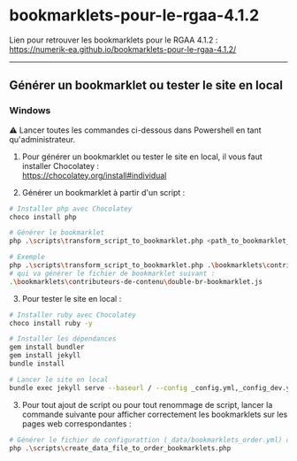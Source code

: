 # bookmarklets-pour-le-rgaa-4.1.2

Lien pour retrouver les bookmarklets pour le RGAA 4.1.2 :  
https://numerik-ea.github.io/bookmarklets-pour-le-rgaa-4.1.2/

---
## Générer un bookmarklet ou tester le site en local

### Windows
⚠️ Lancer toutes les commandes ci-dessous dans Powershell en tant qu'administrateur.

1. Pour générer un bookmarklet ou tester le site en local, il vous faut installer Chocolatey :  
https://chocolatey.org/install#individual


2. Générer un bookmarklet à partir d'un script :
```bash
# Installer php avec Chocolatey
choco install php
```

```bash
# Générer le bookmarklet
php .\scripts\transform_script_to_bookmarklet.php <path_to_bookmarklet_script>.js
```
```bash
# Exemple
php .\scripts\transform_script_to_bookmarklet.php .\bookmarklets\contributeurs-de-contenu\double-br.js
# qui va générer le fichier de bookmarklet suivant :
.\bookmarklets\contributeurs-de-contenu\double-br-bookmarklet.js
```

3. Pour tester le site en local :
```bash
# Installer ruby avec Chocolatey
choco install ruby -y
```

```bash
# Installer les dépendances
gem install bundler
gem install jekyll
bundle install
```

```bash
# Lancer le site en local
bundle exec jekyll serve --baseurl / --config _config.yml,_config_dev.yml --trace
```

3. Pour tout ajout de script ou pour tout renommage de script, lancer la commande suivante pour afficher correctement les bookmarklets sur les pages web correspondantes :
```bash
# Générer le fichier de configurattion (_data/bookmarklets_order.yml) des noms de bookmarklets dans l'ordre naturel
php .\scripts\create_data_file_to_order_bookmarklets.php
```

